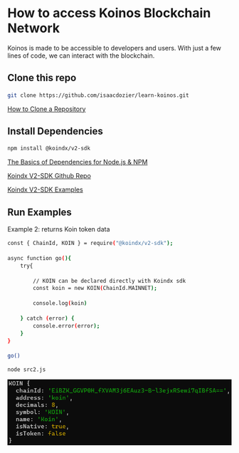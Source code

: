 # How to access Koinos Blockchain Network

Koinos is made to be accessible to developers and users. With just a few lines of code, we can interact with the blockchain.

## Clone this repo

```sh
git clone https://github.com/isaacdozier/learn-koinos.git
```

[How to Clone a Repository](https://docs.github.com/en/repositories/creating-and-managing-repositories/cloning-a-repository)

## Install Dependencies

```sh
npm install @koindx/v2-sdk
```

[The Basics of Dependencies for Node.js & NPM](https://nodesource.com/blog/the-basics-of-package-json-in-node-js-and-npm/)

[Koindx V2-SDK Github Repo](https://github.com/koindx/v2-sdk)

[Koindx V2-SDK Examples](https://docs.koindx.com/sdk/v2-sdk/examples)

## Run Examples

Example 2: returns Koin token data

```sh
const { ChainId, KOIN } = require("@koindx/v2-sdk");

async function go(){
    try{

        // KOIN can be declared directly with Koindx sdk
        const koin = new KOIN(ChainId.MAINNET);

        console.log(koin)

    } catch (error) {
        console.error(error);
    }
}

go()
```

```sh
node src2.js
```

![src2 console output example](https://github.com/isaacdozier/learn-koinos/blob/main/src2%20console%20output.png)
